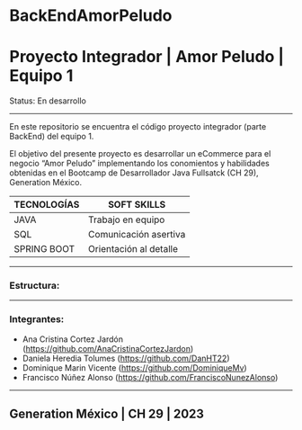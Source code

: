 # BackEndAmorPeludo
# Proyecto Integrador | Amor Peludo | Equipo 1

Status: En desarrollo

-----

En este repositorio se encuentra el código proyecto integrador (parte BackEnd) del equipo 1.

El objetivo del presente proyecto es desarrollar un eCommerce para el negocio “Amor Peludo” implementando los conomientos y habilidades obtenidas en el Bootcamp de Desarrollador Java Fullsatck (CH 29), Generation México. 


| **TECNOLOGÍAS**  |     **SOFT SKILLS**      |
|------------------|--------------------------|
|  JAVA            |  Trabajo en equipo       |
|  SQL             |  Comunicación asertiva   |
|  SPRING BOOT     |  Orientación al detalle  |

---
### Estructura:



---
### Integrantes:

- Ana Cristina Cortez Jardón (https://github.com/AnaCristinaCortezJardon)  
- Daniela Heredia Tolumes (https://github.com/DanHT22)
- Dominique Marin Vicente (https://github.com/DominiqueMv)
- Francisco Núñez Alonso (https://github.com/FranciscoNunezAlonso)

--------------------------------------------------------------------------------

## Generation México | CH 29 | 2023 
